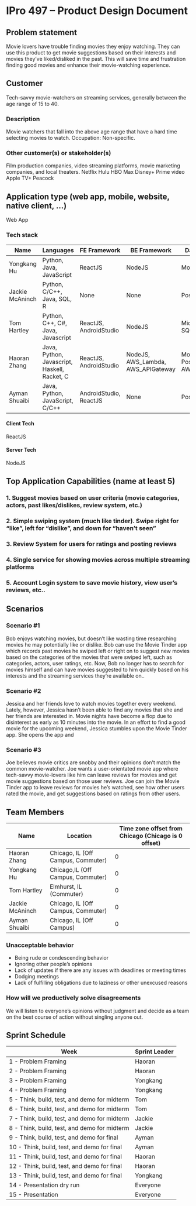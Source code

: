 # IPro 497 – Product Design Document

## Problem statement
Movie lovers have trouble finding movies they enjoy watching. They can use this product to get movie suggestions based on their interests and movies they’ve liked/disliked in the past. This will save time and frustration finding good movies and enhance their movie-watching experience. 
 
## Customer
Tech-savvy movie-watchers on streaming services, generally between the age range of 15 to 40.

### Description
Movie watchers that fall into the above age range that have a hard time selecting movies to watch. 
Occupation: Non-specific. 

### Other customer(s) or stakeholder(s)
Film production companies, video streaming platforms, movie marketing companies, and local theaters. 
Netflix
Hulu
HBO Max
Disney+
Prime video
Apple TV+
Peacock
 
## Application type (web app, mobile, website, native client, …)
Web App

### Tech stack

| **Name** | **Languages** | **FE Framework** | **BE Framework** | **Database** |
| --- | --- | --- | --- | --- |
| Yongkang Hu | Python, Java, JavaScript | ReactJS | NodeJS | MongoDB |
| Jackie McAninch | Python, C/C++, Java, SQL, R | None | None | PostgreSQL |
| Tom Hartley | Python, C++, C#, Java, Javascript | ReactJS, AndroidStudio | NodeJS | Microsoft SQL |
| Haoran Zhang | Java, Python, Javascript, Haskell, Racket, C | ReactJS, AndroidStudio| NodeJS, AWS_Lambda, AWS_APIGateway | MongoDB, PostgreSQL, AWS_S3 |
| Ayman Shuaibi | Java, Python, JavaScript, C/C++ | AndroidStudio, ReactJS | None | PostgreSQL |

#### Client Tech 
ReactJS

#### Server Tech
NodeJS

## Top Application Capabilities (name at least 5)

### 1. Suggest movies based on user criteria (movie categories, actors, past likes/dislikes, review system, etc.)

### 2. Simple swiping system (much like tinder). Swipe right for “like”, left for “dislike”, and down for “haven’t seen”

### 3. Review System for users for ratings and posting reviews

### 4. Single service for showing movies across multiple streaming platforms

### 5. Account Login system to save movie history, view user’s reviews, etc.. 


## Scenarios

### Scenario #1
Bob enjoys watching movies, but doesn’t like wasting time researching movies he may potentially like or dislike. Bob can use the Movie Tinder app which records past movies he swiped left or right on to suggest new movies based on the categories of the movies that were swiped left, such as categories, actors, user ratings, etc. Now, Bob no longer has to search for movies himself and can have movies suggested to him quickly based on his interests and the streaming services they’re available on.. 

### Scenario #2
Jessica and her friends love to watch movies together every weekend. Lately, however, Jessica hasn’t been able to find any movies that she and her friends are interested in. Movie nights have become a flop due to disinterest as early as 10 minutes into the movie. In an effort to find a good movie for the upcoming weekend, Jessica stumbles upon the Movie Tinder app. She opens the app and 

### Scenario #3
Joe believes movie critics are snobby and their opinions don’t match the common movie-watcher. Joe wants a user-orientated movie app where tech-savvy movie-lovers like him can leave reviews for movies and get movie suggestions based on those user reviews. Joe can join the Movie Tinder app to leave reviews for movies he’s watched, see how other users rated the movie, and get suggestions based on ratings from other users. 

## Team Members
| **Name** | **Location** | **Time zone offset from Chicago (Chicago is 0 offset)** |
| --- | --- | --- |
| Haoran Zhang | Chicago, IL (Off Campus, Commuter) | 0 |
| Yongkang Hu | Chicago,IL (Off Campus, Commuter) | 0 |
| Tom Hartley | Elmhurst, IL (Commuter) | 0 |	
| Jackie McAninch | Chicago, IL (Off Campus, Commuter) | 0 |	
| Ayman Shuaibi | Chicago, IL (Off Campus) | 0 |		
		
### Unacceptable behavior
- Being rude or condescending behavior
- Ignoring other people’s opinions
- Lack of updates if there are any issues with deadlines or meeting times
- Dodging meetings
- Lack of fulfilling obligations due to laziness or other unexcused reasons 

### How will we productively solve disagreements
We will listen to everyone’s opinions without judgment and decide as a team on the best course of action without singling anyone out.

## Sprint Schedule

| Week | Sprint Leader |
| --------  | ------------------- |
| 1 - Problem Framing                                 | Haoran |
| 2 - Problem Framing                                 | Haoran |
| 3 - Problem Framing                                 | Yongkang |
| 4 - Problem Framing                                 | Yongkang |
| 5 - Think, build, test, and demo for midterm        | Tom |
| 6 - Think, build, test, and demo for midterm        |  Tom |
| 7 - Think, build, test, and demo for midterm        | Jackie |
| 8 - Think, build, test, and demo for midterm        | Jackie |
| 9 - Think, build, test, and demo for final          | Ayman  |
| 10 - Think, build, test, and demo for final	      |  Ayman  |
| 11 - Think, build, test, and demo for final         | Haoran  |
| 12 - Think, build, test, and demo for final         | Haoran  |
| 13 - Think, build, test, and demo for final         | Yongkang  |
| 14 - Presentation dry run                           | Everyone   |
| 15 - Presentation                                   | Everyone	|
